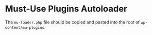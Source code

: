 # Must-Use Plugins Autoloader

The `mu-loader.php` file should be copied and pasted into the root of `wp-content/mu-plugins`.

